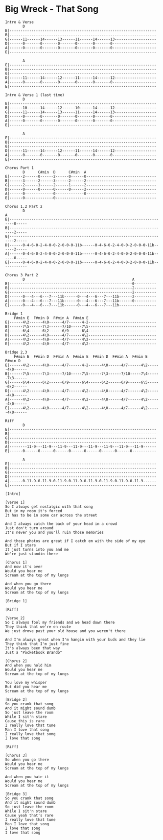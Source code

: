 # Big Wreck - That Song

    Intro & Verse
            D
    E|-------------------------------------------------------------------
    B|-------------------------------------------------------------------
    G|------11------14------13------11------14------13-------------------
    D|------0-------0-------0-------0-------0-------0--------------------
    A|------0-------0-------0-------0-------0-------0--------------------
    E|-------------------------------------------------------------------
    
            A
    E|-------------------------------------------------------------------
    B|-------------------------------------------------------------------
    G|-------------------------------------------------------------------
    D|------11------14------12------11------14------12-------------------
    A|------0-------0-------0-------0-------0-------0--------------------
    E|-------------------------------------------------------------------
    
    Intro & Verse 1 (last time)
            D
    E|-------------------------------------------------------------------
    B|------10------14------12------10------14------12-------------------
    G|------11------14------13------11------14------13-------------------
    D|------0-------0-------0-------0-------0-------0--------------------
    A|------0-------0-------0-------0-------0-------0--------------------
    E|-------------------------------------------------------------------
    
            A
    E|-------------------------------------------------------------------
    B|-------------------------------------------------------------------
    G|-------------------------------------------------------------------
    D|------11------14------12------11------14------12-------------------
    A|------0-------0-------0-------0-------0-------0--------------------
    E|-------------------------------------------------------------------
    
    Chorus Part 1
            D      C#min  D      C#min  A
    E|------2------0------2------0------0--------------------------------
    B|------3------2------3------2------2--------------------------------
    G|------2------1------2------1------2--------------------------------
    D|------0------0------0------0------2--------------------------------
    A|------0-------------0-------------0--------------------------------
    E|------0-------------0----------------------------------------------
    
    Chorus 1,2 Part 2
            D                                                                 A
    E|------------------------------------------------------------------------0-----
    B|------------------------------------------------------------------------2-----
    G|------------------------------------------------------------------------2-----
    D|------0-4-6-0-2-4-0-0-2-0-0-0-11b------0-4-6-0-2-4-0-0-2-0-0-0-11b------2-----
    A|------0-4-6-0-2-4-0-0-2-0-0-0-11b------0-4-6-0-2-4-0-0-2-0-0-0-11b------0-----
    E|------0-4-6-0-2-4-0-0-2-0-0-0-11b------0-4-6-0-2-4-0-0-2-0-0-0-11b------------
    
    Chorus 3 Part 2
            D                                                 A
    E|--------------------------------------------------------0----------
    B|--------------------------------------------------------2----------
    G|--------------------------------------------------------2----------
    D|------0---4---6---7---11b------0---4---6---7---11b------2----------
    A|------0---4---6---7---11b------0---4---6---7---11b------0----------
    E|------0---4---6---7---11b------0---4---6---7---11b-----------------
    
    Bridge 1
        F#min E  F#min D  F#min A  F#min E
    E|------4\2------4\0------4/7------4-2-------------------------------
    B|------7\5------7\3------7/10-----7\5-------------------------------
    G|------6\4------6\2------6/9------6\4-------------------------------
    D|------4\2------4\0------4/7------4\2-------------------------------
    A|------4\2------4\0------4/7------4\2-------------------------------
    E|------4\2------4\0------4/7------4\2-------------------------------
    
    Bridge 2,3
        F#min E  F#min D  F#min A  F#min E  F#min D  F#min A  F#min E  F#min D
    E|------4\2------4\0------4/7------4-2------4\0------4/7------4\2------4\0------
    B|------7\5------7\3------7/10-----7\5------7\3------7/10-----7\4------7\3------
    G|------6\4------6\2------6/9------6\4------6\2------6/9------6\5------6\2------
    D|------4\2------4\0------4/7------4\2------4\0------4/7------4\2------4\0------
    A|------4\2------4\0------4/7------4\2------4\0------4/7------4\2------4\0------
    E|------4\2------4\0------4/7------4\2------4\0------4/7------4\2------4\0------
    
    Riff
            D
    E|-------------------------------------------------------------------
    B|-------------------------------------------------------------------
    G|-------------------------------------------------------------------
    D|-------------------------------------------------------------------
    A|--------11-9---11-9---11-9---11-9---11-9---11-9---11-9---11-9------
    E|------0------0------0------0------0------0------0------0-----------
    
            A
    E|-------------------------------------------------------------------
    B|-------------------------------------------------------------------
    G|-------------------------------------------------------------------
    D|-------------------------------------------------------------------
    A|------0-11-9-0-11-9-0-11-9-0-11-9-0-11-9-0-11-9-0-11-9-0-11-9------
    E|-------------------------------------------------------------------
    
    [Intro]
    
    [Verse 1]
    So I always get nostalgic with that song
    But in my room it's forced
    It has to be in some car across the street
    
    And I always catch the back of your head in a crowd
    Just don't turn around
    It's never you and you'll ruin those memories
    
    And those photos are great if I catch em with the side of my eye
    But if I stare
    It just turns into you and me
    We're just standin there
    
    [Chorus 1]
    And now it's over
    Would you hear me
    Scream at the top of my lungs
    
    And when you go there
    Would you hear me
    Scream at the top of my lungs
    
    [Bridge 1]
    
    [Riff]
    
    [Verse 2]
    So I always fool my friends and we head down there
    They think that we're en route
    We just drove past your old house and you weren't there
    
    And I'm always great when I'm hangin with your buds and they lie
    They think that I'm just fine
    It's always been that way
    Just a "Pocketbook Brando"
    
    [Chorus 2]
    And when you hold him
    Would you hear me
    Scream at the top of my lungs
    
    You love my whisper
    But did you hear me
    Scream at the top of my lungs
    
    [Bridge 2]
    So you crank that song
    And it might sound dumb
    So just leave the room
    While I sit'n stare
    Cause this is rare
    I really love that tune
    Man I love that song
    I really love that song
    I love that song
    
    [Riff]
    
    [Chorus 3]
    So when you go there
    Would you hear me
    Scream at the top of my lungs
    
    And when you hate it
    Would you hear me
    Scream at the top of my lungs
    
    [Bridge 3]
    So you crank that song
    And it might sound dumb
    So just leave the room
    While I sit'n stare
    Cause yeah that's rare
    I really love that tune
    Man I love that song
    I love that song
    I love that song
